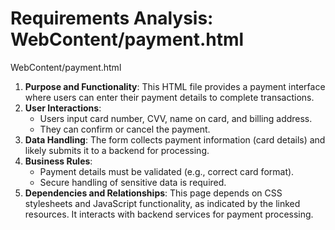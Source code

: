 # Requirements Analysis: WebContent/payment.html

WebContent/payment.html
1. **Purpose and Functionality**: This HTML file provides a payment interface where users can enter their payment details to complete transactions.
2. **User Interactions**:
   - Users input card number, CVV, name on card, and billing address.
   - They can confirm or cancel the payment.
3. **Data Handling**: The form collects payment information (card details) and likely submits it to a backend for processing.
4. **Business Rules**:
   - Payment details must be validated (e.g., correct card format).
   - Secure handling of sensitive data is required.
5. **Dependencies and Relationships**: This page depends on CSS stylesheets and JavaScript functionality, as indicated by the linked resources. It interacts with backend services for payment processing.